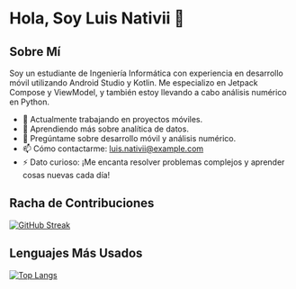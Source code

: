 # Hola, Soy Luis Nativii 👋

## Sobre Mí

Soy un estudiante de Ingeniería Informática con experiencia en desarrollo móvil utilizando Android Studio y Kotlin. Me especializo en Jetpack Compose y ViewModel, y también estoy llevando a cabo análisis numérico en Python.

- 🔭 Actualmente trabajando en proyectos móviles.
- 🌱 Aprendiendo más sobre analítica de datos.
- 💬 Pregúntame sobre desarrollo móvil y análisis numérico.
- 📫 Cómo contactarme: luis.nativii@example.com
- ⚡ Dato curioso: ¡Me encanta resolver problemas complejos y aprender cosas nuevas cada día!
  
## Racha de Contribuciones

[![GitHub Streak](https://streak-stats.demolab.com/?user=Luisnativii&theme=radical)](https://git.io/streak-stats)

## Lenguajes Más Usados

[![Top Langs](https://github-readme-stats.vercel.app/api/top-langs/?username=Luisnativii&layout=compact)](https://github.com/anuraghazra/github-readme-stats)
